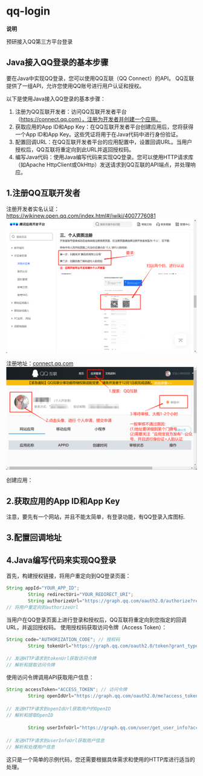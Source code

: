 # qq-login

**说明**

预研接入QQ第三方平台登录

## Java接入QQ登录的基本步骤

要在Java中实现QQ登录，您可以使用QQ互联（QQ Connect）的API。
QQ互联提供了一组API，允许您使用QQ账号进行用户认证和授权。

以下是使用Java接入QQ登录的基本步骤：

1. 注册为QQ互联开发者：访问QQ互联开发者平台（https://connect.qq.com），注册为开发者并创建一个应用。
2. 获取应用的App ID和App Key：在QQ互联开发者平台创建应用后，您将获得一个App ID和App Key。这些凭证将用于在Java代码中进行身份验证。
3. 配置回调URL：在QQ互联开发者平台的应用配置中，设置回调URL。当用户授权后，QQ互联将重定向到此URL并返回授权码。
4. 编写Java代码：使用Java编写代码来实现QQ登录。您可以使用HTTP请求库（如Apache HttpClient或OkHttp）发送请求到QQ互联的API端点，并处理响应。

## 1.注册QQ互联开发者

注册开发者实名认证：https://wikinew.open.qq.com/index.html#/iwiki/4007776081
![img_1.png](tu/img_1.png)

注册地址：[connect.qq.com](https://connect.qq.com)
![img.png](tu/img.png)

创建应用：

## 2.获取应用的App ID和App Key

注意，要先有一个网站，并且不能太简单，有登录功能，有QQ登录入库图标.

## 3.配置回调地址

## 4.Java编写代码来实现QQ登录

首先，构建授权链接，将用户重定向到QQ登录页面：

```java
String appId="YOUR_APP_ID";
        String redirectUri="YOUR_REDIRECT_URI";
        String authorizeUrl="https://graph.qq.com/oauth2.0/authorize?response_type=code&client_id="+appId+"&redirect_uri="+redirectUri;
// 将用户重定向到authorizeUrl
```

当用户在QQ登录页面上进行登录和授权后，QQ互联将重定向到您指定的回调URL，并返回授权码。
使用授权码获取访问令牌（Access Token）：

```java
String code="AUTHORIZATION_CODE"; // 授权码
        String tokenUrl="https://graph.qq.com/oauth2.0/token?grant_type=authorization_code&client_id="+appId+"&client_secret="+appKey+"&code="+code+"&redirect_uri="+redirectUri;

// 发送HTTP请求到tokenUrl获取访问令牌
// 解析和提取访问令牌
```

使用访问令牌调用API获取用户信息：

```java
String accessToken="ACCESS_TOKEN"; // 访问令牌
        String openIdUrl="https://graph.qq.com/oauth2.0/me?access_token="+accessToken;

// 发送HTTP请求到openIdUrl获取用户的OpenID
// 解析和提取OpenID

        String userInfoUrl="https://graph.qq.com/user/get_user_info?access_token="+accessToken+"&oauth_consumer_key="+appId+"&openid="+openId;

// 发送HTTP请求到userInfoUrl获取用户信息
// 解析和处理用户信息
```

这只是一个简单的示例代码，您还需要根据具体需求和使用的HTTP库进行适当的处理。